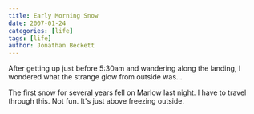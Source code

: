 ```yaml
---
title: Early Morning Snow
date: 2007-01-24
categories: [life]
tags: [life]
author: Jonathan Beckett
---
```


After getting up just before 5:30am and wandering along the landing, I wondered what the strange glow from outside was...

The first snow for several years fell on Marlow last night. I have to travel through this. Not fun. It's just above freezing outside.